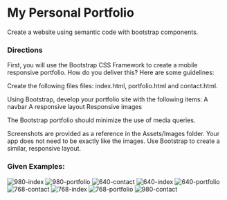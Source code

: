 # My Personal Portfolio 

Create a website using semantic code with bootstrap components. 

### Directions 
First, you will use the Bootstrap CSS Framework to create a mobile responsive portfolio. How do you deliver this? Here are some guidelines:


Create the following files files: index.html, portfolio.html and contact.html.


Using Bootstrap, develop your portfolio site with the following items:
A navbar
A responsive layout
Responsive images

The Bootstrap portfolio should minimize the use of media queries.

Screenshots are provided as a reference in the Assets/Images folder. Your app does not need to be exactly like the images. Use Bootstrap to create a similar, responsive layout.

### Given Examples: 
![980-index](https://user-images.githubusercontent.com/66035385/86272204-306d8e80-bb9c-11ea-9f09-237923b5a305.jpg)
![980-portfolio](https://user-images.githubusercontent.com/66035385/86272205-306d8e80-bb9c-11ea-9729-a02e99d26a5a.jpg)
![640-contact](https://user-images.githubusercontent.com/66035385/86272207-31062500-bb9c-11ea-85b3-db8b968b2a32.jpg)
![640-index](https://user-images.githubusercontent.com/66035385/86272208-31062500-bb9c-11ea-819e-bbb0f7fb6d72.jpg)
![640-portfolio](https://user-images.githubusercontent.com/66035385/86272210-319ebb80-bb9c-11ea-8a6c-a83b6b7827a9.jpg)
![768-contact](https://user-images.githubusercontent.com/66035385/86272211-319ebb80-bb9c-11ea-8c16-fdd1f7221db2.jpg)
![768-index](https://user-images.githubusercontent.com/66035385/86272214-319ebb80-bb9c-11ea-8e72-3a79241781a6.jpg)
![768-portfolio](https://user-images.githubusercontent.com/66035385/86272215-32375200-bb9c-11ea-90fe-724b9beb4793.jpg)
![980-contact](https://user-images.githubusercontent.com/66035385/86272216-32375200-bb9c-11ea-8b96-056e6b989942.jpg)
